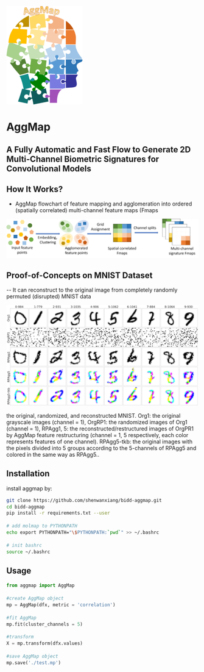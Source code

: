 ![alt text](./doc/logo.png)


# AggMap

## A Fully Automatic and Fast Flow to Generate 2D Multi-Channel Biometric Signatures for Convolutional Models


## How It Works?

- AggMap flowchart of feature mapping and agglomeration into ordered (spatially correlated) multi-channel feature maps (Fmaps

![how-it-works](./doc/how-it-works.png)

## Proof-of-Concepts on MNIST Dataset

-- It can reconstruct to the original image from completely randomly permuted (disrupted) MNIST data

![reconstruction](./doc/reconstruction.png)


the original, randomized, and reconstructed MNIST. Org1: the original grayscale images (channel = 1), OrgRP1: the randomized images of Org1 (channel = 1), RPAgg1, 5: the reconstructed/restructured images of OrgPR1 by AggMap feature restructuring (channel = 1, 5 respectively, each color represents features of one channel). RPAgg5-tkb: the original images with the pixels divided into 5 groups according to the 5-channels of RPAgg5 and colored in the same way as RPAgg5..



## Installation

install aggmap by:

```bash
git clone https://github.com/shenwanxiang/bidd-aggmap.git
cd bidd-aggmap
pip install -r requirements.txt --user

# add molmap to PYTHONPATH
echo export PYTHONPATH="\$PYTHONPATH:`pwd`" >> ~/.bashrc

# init bashrc
source ~/.bashrc
```


## Usage


```python
from aggmap import AggMap

#create AggMap object
mp = AggMap(dfx, metric = 'correlation')

#fit AggMap
mp.fit(cluster_channels = 5)

#transform
X = mp.transform(dfx.values)

#save AggMap object
mp.save('./test.mp')
```
